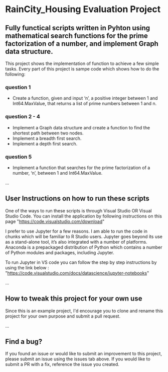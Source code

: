 # RainCity_Housing Evaluation Project 

## Fully functical scripts written in Pyhton using mathematical search functions for the prime factorization of a number, and implement Graph data structure.  

This project shows the implementation of function to achieve a few simple tasks. Every part of this project is sampe 
code which shows how to do the following:

### question 1
* Create a function, given and input ‘n’, a positive integer between 1 and Int64.MaxValue, that returns a list of prime numbers between 1 and n.

### question 2 - 4
* Implement a Graph data structure and create a function to find the shortest path between two nodes. 
* Implement a breadth first search.
* Implement a depth first search.

### question 5
* Implement a function that searches for the prime factorization of a number, ‘n’, between 1 and Int64.MaxValue. 

...
## User Instructions on how to run these scripts

One of the ways to run these scripts is through Visual Studio OR Visual Studio Code. You can install the application by following instructions on this page
"https://code.visualstudio.com/download"

 I prefer to use Jupyter for a few reasons. I am able to run the code in chunks which will be familiar to R Studio users. 
 Jupyter goes beyond its use as a stand-alone tool, it’s also integrated with a number of platforms. Anaconda is a prepackaged distribution of Python 
 which contains a number of Python modules and packages, including Jupyter.
 
 To run Jupyter in VS code you can follow the step by step instructions by using the link below :
 "https://code.visualstudio.com/docs/datascience/jupyter-notebooks"
 
 ...
 ## How to tweak this project for your own use
 
 Since this is an example project, I'd encourage you to clone and rename this project for your own purpose and submit a pull request.
 
 ...
 ## Find a bug?
 
 If you found an issue or would like to submit an improvement to this project, please submit an issue using the issues tab above. 
 If you would like to submit a PR with a fix, reference the issue you created.
 
